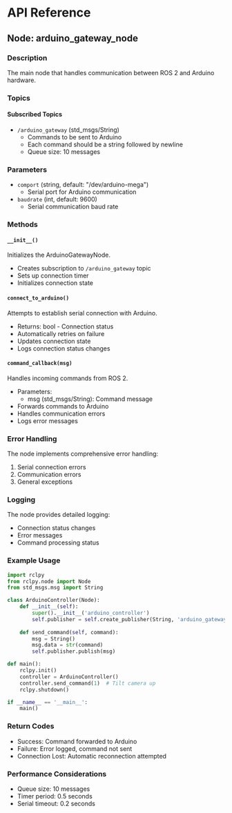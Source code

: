 # API Reference

## Node: arduino_gateway_node

### Description
The main node that handles communication between ROS 2 and Arduino hardware.

### Topics

#### Subscribed Topics
- `/arduino_gateway` (std_msgs/String)
  - Commands to be sent to Arduino
  - Each command should be a string followed by newline
  - Queue size: 10 messages

### Parameters
- `comport` (string, default: "/dev/arduino-mega")
  - Serial port for Arduino communication
- `baudrate` (int, default: 9600)
  - Serial communication baud rate

### Methods

#### `__init__()`
Initializes the ArduinoGatewayNode.
- Creates subscription to `/arduino_gateway` topic
- Sets up connection timer
- Initializes connection state

#### `connect_to_arduino()`
Attempts to establish serial connection with Arduino.
- Returns: bool - Connection status
- Automatically retries on failure
- Updates connection state
- Logs connection status changes

#### `command_callback(msg)`
Handles incoming commands from ROS 2.
- Parameters:
  - msg (std_msgs/String): Command message
- Forwards commands to Arduino
- Handles communication errors
- Logs error messages

### Error Handling
The node implements comprehensive error handling:
1. Serial connection errors
2. Communication errors
3. General exceptions

### Logging
The node provides detailed logging:
- Connection status changes
- Error messages
- Command processing status

### Example Usage
```python
import rclpy
from rclpy.node import Node
from std_msgs.msg import String

class ArduinoController(Node):
    def __init__(self):
        super().__init__('arduino_controller')
        self.publisher = self.create_publisher(String, 'arduino_gateway', 10)
        
    def send_command(self, command):
        msg = String()
        msg.data = str(command)
        self.publisher.publish(msg)

def main():
    rclpy.init()
    controller = ArduinoController()
    controller.send_command(1)  # Tilt camera up
    rclpy.shutdown()

if __name__ == '__main__':
    main()
```

### Return Codes
- Success: Command forwarded to Arduino
- Failure: Error logged, command not sent
- Connection Lost: Automatic reconnection attempted

### Performance Considerations
- Queue size: 10 messages
- Timer period: 0.5 seconds
- Serial timeout: 0.2 seconds 